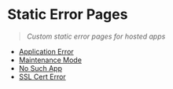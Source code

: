 # Static Error Pages

> _Custom static error pages for hosted apps_

- [Application Error](https://nirantak.github.io/static-error-pages/application-error.html)
- [Maintenance Mode](https://nirantak.github.io/static-error-pages/maintenance-mode.html)
- [No Such App](https://nirantak.github.io/static-error-pages/no-such-app.html)
- [SSL Cert Error](https://nirantak.github.io/static-error-pages/ssl-cert-error.html)

